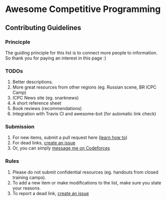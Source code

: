 # Awesome Competitive Programming

## Contributing Guidelines

### Princicple
The guiding principle for this list is to connect more people to information.  
So thank you for paying an interest in this page :)

### TODOs
1. Better descriptions.
2. More great resources from other regions (eg. Russian scene, BR ICPC Camp)
3. ICPC News site (eg. snarknews)
4. A short reference sheet
5. Book reviews (recommendations)
6. Integration with Travis CI and awesome-bot (for automatic link check)

### Submission
1. For new items, submit a pull request here ([learn how to](https://help.github.com/articles/using-pull-requests/))
2. For dead links, [create an issue](https://github.com/lnishan/awesome-competitive-programming/issues/new)
3. Or, you can simply [message me on Codeforces](http://codeforces.com/usertalk?other=lnishan)

### Rules
1. Please do not submit confidential resources (eg. handouts from closed training camps).
2. To add a new item or make modifications to the list, make sure you state your reasons.
3. To report a dead link, [create an issue](https://github.com/lnishan/awesome-competitive-programming/issues/new)